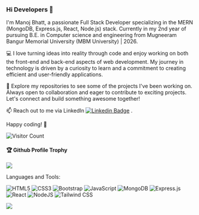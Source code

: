 ### Hi Developers 👋

<!--
[![YouTube Badge](https://img.shields.io/badge/YouTube-developerManoj47-red)](https://www.youe.com/developerfunnel) 
[![Website Badge](https://img.shields.io/badge/StackOverflow-Manoj-yellow)](https://stackoverfw.c/users/3687251/aakash-)
[![Website Badge](https://img.shields.io/badge/WebSite-Manoj-green)](https://developermanoj47.github.io/manojProfile/)
-->




I'm Manoj Bhatt, a passionate Full Stack Developer specializing in the MERN (MongoDB, Express.js, React, Node.js) stack. Currently in my 2nd year of pursuing B.E. in Computer science and engineering from Mugneeram Bangur Memorial University (MBM University) | 2026.

💻 I love turning ideas into reality through code and enjoy working on both the front-end and back-end aspects of web development. My journey in technology is driven by a curiosity to learn and a commitment to creating efficient and user-friendly applications.

🚀 Explore my repositories to see some of the projects I've been working on. Always open to collaboration and eager to contribute to exciting projects. Let's connect and build something awesome together!

📫 Reach out to me via LinkedIn [![Linkedin Badge](https://img.shields.io/badge/-Manoj-blue?style=flat-square&logo=Linkedin&logoColor=white&link=https://www.linkedin.com/in/myselfmanoj/)](https://www.linkedin.com/in/myselfmanoj/) .

Happy coding! 🚀


![Visitor Count](https://profile-counter.glitch.me/developerManoj47/count.svg)

<div>
  <h4>🏆 Github Profile Trophy</h4>
  <a href="https://github.com/ryo-ma/github-profile-trophy">
    <img src="https://github-profile-trophy.vercel.app/?username=developerManoj47&column=7"/>
  </a>
</div>

Languages and Tools: 

<img alt="HTML5" src="https://img.shields.io/badge/html5-%23E34F26.svg?style=flat-square&logo=html5&logoColor=white"/> <img alt="CSS3" src="https://img.shields.io/badge/css3-%231572B6.svg?style=flat-square&logo=css3&logoColor=white"/> <img alt="Bootstrap" src="https://img.shields.io/badge/bootstrap-%23563D7C.svg?style=flat-square&logo=bootstrap&logoColor=white"/> 
![JavaScript](https://img.shields.io/badge/JavaScript-%23f7df1e.svg?style=flat-square&logo=javascript&logoColor=black) <img alt="MongoDB" src ="https://img.shields.io/badge/MongoDB-%234ea94b.svg?style=flat-square&logo=mongodb&logoColor=white"/> ![Express.js](https://img.shields.io/badge/Express.js-%23404d59.svg?style=flat-square&logo=express&logoColor=white)
 <img alt="React" src="https://img.shields.io/badge/react-%2320232a.svg?style=flat-square&logo=react&logoColor=%2361DAFB"/>  <img alt="NodeJS" src="https://img.shields.io/badge/node.js-%2343853D.svg?style=flat-square&logo=node-dot-js&logoColor=white"/> ![Tailwind CSS](https://img.shields.io/badge/Tailwind_CSS-%231a202c.svg?style=flat-square&logo=tailwind-css&logoColor=38b2ac)


![](https://activity-graph.herokuapp.com/graph?username=developerManoj47&theme=react-dark&area=true)
<!--
**developerManoj47/developerManoj47** is a ✨ _special_ ✨ repository because its `README.md` (this file) appears on your GitHub profile.

Here are some ideas to get you started:

- 🔭 I’m currently working on ...
- 🌱 I’m currently learning ...
- 👯 I’m looking to collaborate on ...
- 🤔 I’m looking for help with ...
- 💬 Ask me about ...
- 📫 How to reach me: ...
- 😄 Pronouns: ...
- ⚡ Fun fact: .....

-->

